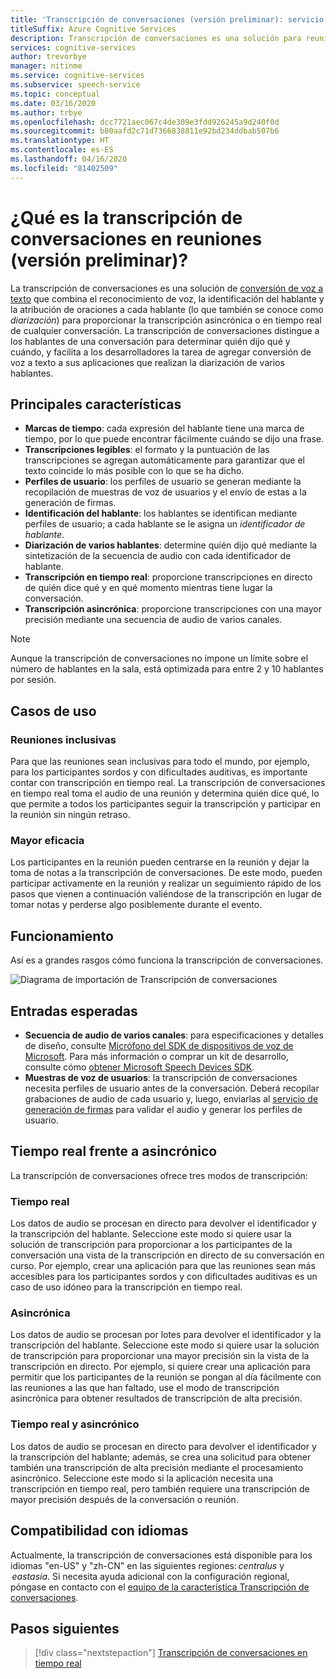 ```yaml
---
title: 'Transcripción de conversaciones (versión preliminar): servicio de voz'
titleSuffix: Azure Cognitive Services
description: Transcripción de conversaciones es una solución para reuniones que combina el reconocimiento, la identificador del orador y la diarización para proporcionar una transcripción de cualquier conversación.
services: cognitive-services
author: trevorbye
manager: nitinme
ms.service: cognitive-services
ms.subservice: speech-service
ms.topic: conceptual
ms.date: 03/16/2020
ms.author: trbye
ms.openlocfilehash: dcc7721aec067c4de309e3fdd926245a9d240f0d
ms.sourcegitcommit: b80aafd2c71d7366838811e92bd234ddbab507b6
ms.translationtype: HT
ms.contentlocale: es-ES
ms.lasthandoff: 04/16/2020
ms.locfileid: "81402509"
---
```

# <a name="what-is-conversation-transcription-in-meetings-preview"></a>¿Qué es la transcripción de conversaciones en reuniones (versión preliminar)?

La transcripción de conversaciones es una solución de [conversión de voz a texto](speech-to-text.md) que combina el reconocimiento de voz, la identificación del hablante y la atribución de oraciones a cada hablante (lo que también se conoce como _diarización_) para proporcionar la transcripción asincrónica o en tiempo real de cualquier conversación. La transcripción de conversaciones distingue a los hablantes de una conversación para determinar quién dijo qué y cuándo, y facilita a los desarrolladores la tarea de agregar conversión de voz a texto a sus aplicaciones que realizan la diarización de varios hablantes.

## <a name="key-features"></a>Principales características

- **Marcas de tiempo**: cada expresión del hablante tiene una marca de tiempo, por lo que puede encontrar fácilmente cuándo se dijo una frase.
- **Transcripciones legibles**: el formato y la puntuación de las transcripciones se agregan automáticamente para garantizar que el texto coincide lo más posible con lo que se ha dicho.
- **Perfiles de usuario**: los perfiles de usuario se generan mediante la recopilación de muestras de voz de usuarios y el envío de estas a la generación de firmas.
- **Identificación del hablante**: los hablantes se identifican mediante perfiles de usuario; a cada hablante se le asigna un _identificador de hablante_.
- **Diarización de varios hablantes**: determine quién dijo qué mediante la sintetización de la secuencia de audio con cada identificador de hablante.
- **Transcripción en tiempo real**: proporcione transcripciones en directo de quién dice qué y en qué momento mientras tiene lugar la conversación.
- **Transcripción asincrónica**: proporcione transcripciones con una mayor precisión mediante una secuencia de audio de varios canales.

> [!NOTE]
> Aunque la transcripción de conversaciones no impone un límite sobre el número de hablantes en la sala, está optimizada para entre 2 y 10 hablantes por sesión.

## <a name="use-cases"></a>Casos de uso

### <a name="inclusive-meetings"></a>Reuniones inclusivas

Para que las reuniones sean inclusivas para todo el mundo, por ejemplo, para los participantes sordos y con dificultades auditivas, es importante contar con transcripción en tiempo real. La transcripción de conversaciones en tiempo real toma el audio de una reunión y determina quién dice qué, lo que permite a todos los participantes seguir la transcripción y participar en la reunión sin ningún retraso.

### <a name="improved-efficiency"></a>Mayor eficacia

Los participantes en la reunión pueden centrarse en la reunión y dejar la toma de notas a la transcripción de conversaciones. De este modo, pueden participar activamente en la reunión y realizar un seguimiento rápido de los pasos que vienen a continuación valiéndose de la transcripción en lugar de tomar notas y perderse algo posiblemente durante el evento.

## <a name="how-it-works"></a>Funcionamiento

Así es a grandes rasgos cómo funciona la transcripción de conversaciones.

![Diagrama de importación de Transcripción de conversaciones](media/scenarios/conversation-transcription-service.png)

## <a name="expected-inputs"></a>Entradas esperadas

- **Secuencia de audio de varios canales**: para especificaciones y detalles de diseño, consulte [Micrófono del SDK de dispositivos de voz de Microsoft](https://aka.ms/cts/microphone). Para más información o comprar un kit de desarrollo, consulte cómo [obtener Microsoft Speech Devices SDK](https://aka.ms/cts/getsdk).
- **Muestras de voz de usuarios**: la transcripción de conversaciones necesita perfiles de usuario antes de la conversación. Deberá recopilar grabaciones de audio de cada usuario y, luego, enviarlas al [servicio de generación de firmas](https://aka.ms/cts/signaturegenservice) para validar el audio y generar los perfiles de usuario.

## <a name="real-time-vs-asynchronous"></a>Tiempo real frente a asincrónico

La transcripción de conversaciones ofrece tres modos de transcripción:

### <a name="real-time"></a>Tiempo real

Los datos de audio se procesan en directo para devolver el identificador y la transcripción del hablante. Seleccione este modo si quiere usar la solución de transcripción para proporcionar a los participantes de la conversación una vista de la transcripción en directo de su conversación en curso. Por ejemplo, crear una aplicación para que las reuniones sean más accesibles para los participantes sordos y con dificultades auditivas es un caso de uso idóneo para la transcripción en tiempo real.

### <a name="asynchronous"></a>Asincrónica

Los datos de audio se procesan por lotes para devolver el identificador y la transcripción del hablante. Seleccione este modo si quiere usar la solución de transcripción para proporcionar una mayor precisión sin la vista de la transcripción en directo. Por ejemplo, si quiere crear una aplicación para permitir que los participantes de la reunión se pongan al día fácilmente con las reuniones a las que han faltado, use el modo de transcripción asincrónica para obtener resultados de transcripción de alta precisión.

### <a name="real-time-plus-asynchronous"></a>Tiempo real y asincrónico

Los datos de audio se procesan en directo para devolver el identificador y la transcripción del hablante; además, se crea una solicitud para obtener también una transcripción de alta precisión mediante el procesamiento asincrónico. Seleccione este modo si la aplicación necesita una transcripción en tiempo real, pero también requiere una transcripción de mayor precisión después de la conversación o reunión.

## <a name="language-support"></a>Compatibilidad con idiomas

Actualmente, la transcripción de conversaciones está disponible para los idiomas "en-US" y "zh-CN" en las siguientes regiones: *centralus* y  *eastasia*. Si necesita ayuda adicional con la configuración regional, póngase en contacto con el [equipo de la característica Transcripción de conversaciones](mailto:CTSFeatureCrew@microsoft.com).

## <a name="next-steps"></a>Pasos siguientes

> [!div class="nextstepaction"]
> [Transcripción de conversaciones en tiempo real](how-to-use-conversation-transcription-service.md)
